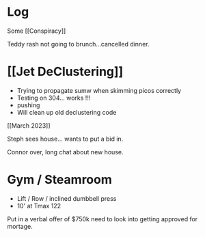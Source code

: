 

# Log

Some [[Conspiracy]]

Teddy rash not going to brunch...cancelled dinner.
# [[Jet DeClustering]]
- Trying to propagate sumw when skimming picos correctly
- Testing on 304... works !!!
- pushing 
- Will clean up old declustering code

[[March 2023]]

Steph sees house... wants to put a bid in.

Connor over, long chat about new house.
# Gym / Steamroom
- Lift / Row / inclined dumbbell press
- 10' at Tmax 122

Put in a verbal offer of $750k need to look into getting approved for mortage.
